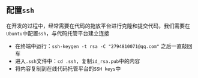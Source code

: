 ## 配置`ssh`

在开发的过程中，经常需要在代码的拖放平台进行克隆和提交代码，我们需要在`Ubuntu`中配置`ssh`，与代码托管平台建立连接

- 在终端中运行：`ssh-keygen -t rsa -C "2794810071@qq.com"`     之后一直敲回车
- 进入`.ssh`文件中：`cd .ssh`，复制`id_rsa.pub`中的内容
- 将内容复制到在线代码托管平台的`SSH keys`中